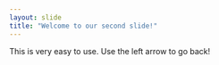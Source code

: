 ```yaml
---
layout: slide
title: "Welcome to our second slide!"
---
```

This is very easy to use.
Use the left arrow to go back!
